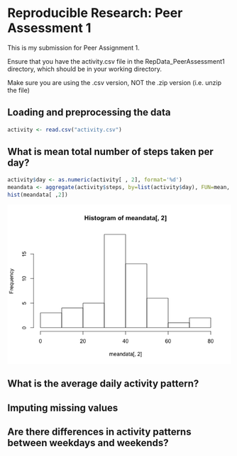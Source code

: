 # Reproducible Research: Peer Assessment 1

This is my submission for Peer Assignment 1.

Ensure that you have the activity.csv file in the RepData_PeerAssessment1 directory,
which should be in your working directory.

Make sure you are using the .csv version, NOT the .zip version (i.e. unzip the file)

## Loading and preprocessing the data

```r
activity <- read.csv("activity.csv")
```

## What is mean total number of steps taken per day?

```r
activity$day <- as.numeric(activity[ , 2], format='%d')
meandata <- aggregate(activity$steps, by=list(activity$day), FUN=mean, na.action = na.omit)
hist(meandata[ ,2])
```

![](PA1_template_files/figure-html/unnamed-chunk-2-1.png) 

## What is the average daily activity pattern?



## Imputing missing values



## Are there differences in activity patterns between weekdays and weekends?
